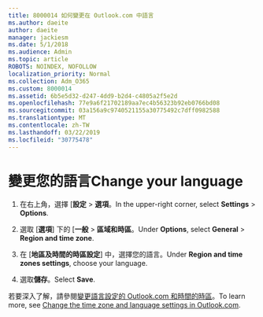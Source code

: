 ```yaml
---
title: 8000014 如何變更在 Outlook.com 中語言
ms.author: daeite
author: daeite
manager: jackiesm
ms.date: 5/1/2018
ms.audience: Admin
ms.topic: article
ROBOTS: NOINDEX, NOFOLLOW
localization_priority: Normal
ms.collection: Adm_O365
ms.custom: 8000014
ms.assetid: 6b5e5d32-d247-4dd9-b2d4-c4805a2f5e2d
ms.openlocfilehash: 77e9a6f21702189aa7ec4b56323b92eb0766bd08
ms.sourcegitcommit: 03a156a9c9740521155a30775492c7dff0982588
ms.translationtype: MT
ms.contentlocale: zh-TW
ms.lasthandoff: 03/22/2019
ms.locfileid: "30775478"
---
```

# <a name="change-your-language"></a><span data-ttu-id="de98a-102">變更您的語言</span><span class="sxs-lookup"><span data-stu-id="de98a-102">Change your language</span></span>

1. <span data-ttu-id="de98a-103">在右上角，選擇 [**設定** \> **選項**。</span><span class="sxs-lookup"><span data-stu-id="de98a-103">In the upper-right corner, select **Settings** \> **Options**.</span></span>
    
2. <span data-ttu-id="de98a-104">選取 [**選項**] 下的 [**一般** \> **區域和時區**。</span><span class="sxs-lookup"><span data-stu-id="de98a-104">Under **Options**, select **General** \> **Region and time zone**.</span></span>
    
3. <span data-ttu-id="de98a-105">在 [**地區及時間的時區設定**] 中，選擇您的語言。</span><span class="sxs-lookup"><span data-stu-id="de98a-105">Under **Region and time zones settings**, choose your language.</span></span>
    
4. <span data-ttu-id="de98a-106">選取**儲存**。</span><span class="sxs-lookup"><span data-stu-id="de98a-106">Select **Save**.</span></span>
    
<span data-ttu-id="de98a-107">若要深入了解，請參閱[變更語言設定的 Outlook.com 和時間的時區](https://go.microsoft.com/fwlink/p/?linkid=873132)。</span><span class="sxs-lookup"><span data-stu-id="de98a-107">To learn more, see [Change the time zone and language settings in Outlook.com](https://go.microsoft.com/fwlink/p/?linkid=873132).</span></span>
  

